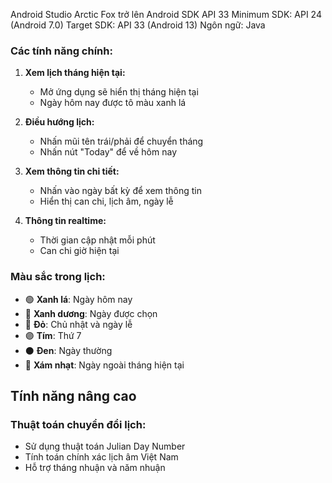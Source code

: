 Android Studio Arctic Fox trở lên
Android SDK API 33
Minimum SDK: API 24 (Android 7.0)
Target SDK: API 33 (Android 13)
Ngôn ngữ: Java
### Các tính năng chính:

1. **Xem lịch tháng hiện tại:**
   - Mở ứng dụng sẽ hiển thị tháng hiện tại
   - Ngày hôm nay được tô màu xanh lá

2. **Điều hướng lịch:**
   - Nhấn mũi tên trái/phải để chuyển tháng
   - Nhấn nút "Today" để về hôm nay

3. **Xem thông tin chi tiết:**
   - Nhấn vào ngày bất kỳ để xem thông tin
   - Hiển thị can chi, lịch âm, ngày lễ

4. **Thông tin realtime:**
   - Thời gian cập nhật mỗi phút
   - Can chi giờ hiện tại

### Màu sắc trong lịch:
- 🟢 **Xanh lá**: Ngày hôm nay
- 🔵 **Xanh dương**: Ngày được chọn  
- 🔴 **Đỏ**: Chủ nhật và ngày lễ
- 🟣 **Tím**: Thứ 7
- ⚫ **Đen**: Ngày thường
- 🔘 **Xám nhạt**: Ngày ngoài tháng hiện tại

## Tính năng nâng cao

### Thuật toán chuyển đổi lịch:
- Sử dụng thuật toán Julian Day Number
- Tính toán chính xác lịch âm Việt Nam
- Hỗ trợ tháng nhuận và năm nhuận
